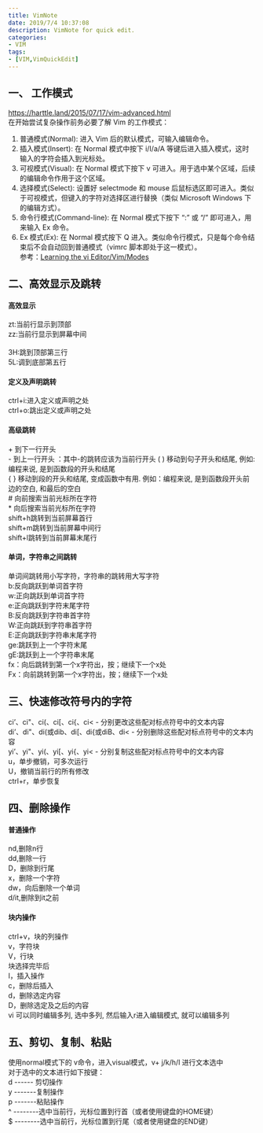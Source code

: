 ```yaml
---
title: VimNote
date: 2019/7/4 10:37:08
description: VimNote for quick edit.
categories:
- VIM
tags:
- [VIM,VimQuickEdit]
---
```

<!-- more -->
## 一、 工作模式
<https://harttle.land/2015/07/17/vim-advanced.html><br>
 在开始尝试复杂操作前务必要了解 Vim 的工作模式：<br>
1. 普通模式(Normal): 进入 Vim 后的默认模式，可输入编辑命令。<br>
2. 插入模式(Insert): 在 Normal 模式中按下 i/I/a/A 等键后进入插入模式，这时输入的字符会插入到光标处。<br>
3. 可视模式(Visual): 在 Normal 模式下按下 v 可进入。用于选中某个区域，后续的编辑命令作用于这个区域。<br>
4. 选择模式(Select): 设置好 selectmode 和 mouse 后鼠标选区即可进入。类似于可视模式，但键入的字符对选择区进行替换（类似 Microsoft Windows 下的编辑方式）。<br>
5. 命令行模式(Command-line): 在 Normal 模式下按下 “:” 或 “/” 即可进入，用来输入 Ex 命令。<br>
6. Ex 模式(Ex): 在 Normal 模式按下 Q 进入。类似命令行模式，只是每个命令结束后不会自动回到普通模式（vimrc 脚本即处于这一模式）。<br>
参考：[Learning the vi Editor/Vim/Modes](https://en.wikibooks.org/wiki/Learning_the_vi_Editor/Vim/Modes)<br>

## 二、高效显示及跳转
#### 高效显示
zt:当前行显示到顶部<br>
zz:当前行显示到屏幕中间<br><br>
3H:跳到顶部第三行<br>
5L:调到底部第五行<br>
#### 定义及声明跳转
ctrl+i:进入定义或声明之处<br>
ctrl+o:跳出定义或声明之处<br>
#### 高级跳转
\+ 到下一行开头 <br> \- 到上一行开头 ：其中-的跳转应该为当前行开头
( ) 移动到句子开头和结尾,   例如:编程来说, 是到函数段的开头和结尾<br>
{ } 移动到段的开头和结尾, 变成函数中有用. 例如：编程来说, 是到函数段开头前边的空白, 和最后的空白<br>
\# 向前搜索当前光标所在字符<br>
\*  向后搜索当前光标所在字符<br>
shift+h跳转到当前屏幕首行<br>
shift+m跳转到当前屏幕中间行<br>
shift+l跳转到当前屏幕末尾行<br>
#### 单词，字符串之间跳转
单词间跳转用小写字符，字符串的跳转用大写字符<br>
b:反向跳跃到单词首字符<br>
w:正向跳跃到单词首字符<br>
e:正向跳跃到字符末尾字符<br>
B:反向跳跃到字符串首字符<br>
W:正向跳跃到字符串首字符<br>
E:正向跳跃到字符串末尾字符<br>
ge:跳跃到上一个字符末尾<br>
gE:跳跃到上一个字符串末尾<br>
fx：向后跳转到第一个x字符出，按；继续下一个x处<br>
Fx：向前跳转到第一个x字符出，按；继续下一个x处<br>
## 三、快速修改符号内的字符
ci’、ci"、ci(、ci[、ci{、ci< - 分别更改这些配对标点符号中的文本内容<br>
di’、di"、di(或dib、di[、di{或diB、di< - 分别删除这些配对标点符号中的文本内容<br>
yi’、yi"、yi(、yi[、yi{、yi< - 分别复制这些配对标点符号中的文本内容<br>
u，单步撤销，可多次运行<br>
U，撤销当前行的所有修改<br>
ctrl+r，单步恢复<br>
## 四、删除操作
#### 普通操作
nd,删除n行<br>
dd,删除一行<br>
D，删除到行尾<br>
x，删除一个字符<br>
dw，向后删除一个单词<br>
d/it,删除到it之前<br>
#### 块内操作
ctrl+v，块的列操作<br>
v，字符块<br>
V，行块<br>
块选择完毕后<br>
I，插入操作<br>
c，删除后插入<br>
d，删除选定内容<br>
D，删除选定及之后的内容<br>
vi 可以同时编辑多列, 选中多列, 然后输入r进入编辑模式, 就可以编辑多列 <br>
## 五、剪切、复制、粘贴
使用normal模式下的  v命令，进入visual模式，v+ j/k/h/l   进行文本选中<br>
对于选中的文本进行如下按键：<br>
d   ------ 剪切操作<br>
y   -------复制操作<br>
p   -------粘贴操作<br>
^  --------选中当前行，光标位置到行首（或者使用键盘的HOME键）<br>
$  --------选中当前行，光标位置到行尾（或者使用键盘的END键）<br>
